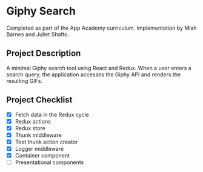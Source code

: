 # Giphy Search
Completed as part of the App Academy curriculum. Implementation by Miah Barnes and Juliet Shafto.

## Project Description
A minimal Giphy search tool using React and Redux. When a user enters a search query, the application accesses the Giphy API and renders the resulting GIFs.

## Project Checklist
- [x] Fetch data in the Redux cycle
- [x] Redux actions
- [x] Redux store
- [x] Thunk middleware
- [x] Text thunk action creator
- [x] Logger middleware
- [x] Container component
- [ ] Presentational components
